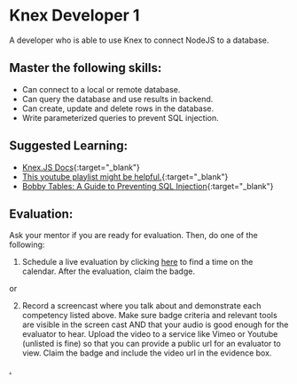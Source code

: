# Knex Developer 1

A developer who is able to use Knex to connect NodeJS to a database.

## Master the following skills:

- Can connect to a local or remote database.
- Can query the database and use results in backend.
- Can create, update and delete rows in the database.
- Write parameterized queries to prevent SQL injection.

## Suggested Learning:

- [Knex.JS Docs](http://knexjs.org/){:target="\_blank"}
- [This youtube playlist might be helpful.](https://www.youtube.com/watch?v=4nP6zFEvF_c&list=PL7sCSgsRZ-smPRSrim4bX5TQfRue1jKfw){:target="\_blank"}
- [Bobby Tables: A Guide to Preventing SQL Injection](https://bobby-tables.com/){:target="\_blank"}

## Evaluation:

Ask your mentor if you are ready for evaluation. Then, do one of the following:

1. Schedule a live evaluation by clicking [here](https://webdev.codex.academy/mastery-eval-4?badge=oPR6uhy5Qi-QDwMXYDGrKA) to find a time on the calendar. After the evaluation, claim the badge.

or

2. Record a screencast where you talk about and demonstrate each competency listed above. Make sure badge criteria and relevant tools are visible in the screen cast AND that your audio is good enough for the evaluator to hear. Upload the video to a service like Vimeo or Youtube (unlisted is fine) so that you can provide a public url for an evaluator to view. Claim the badge and include the video url in the evidence box.

[.](level-4)
